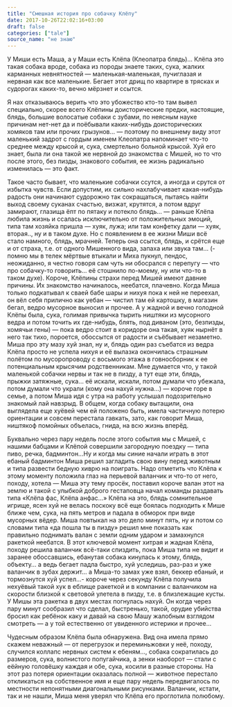 ```yaml
---
title: "Смешная история про собачку Клёпу"
date: 2017-10-26T22:02:16+03:00
draft: false
categories: ["tale"]
source_name: "не знаю"
---
```

У Миши есть Маша, а у Маши есть Клёпа (Клеопатра блядь)… Клёпа это такая собака вроде, собака из породы знаете таких, сука, жалких карманных невнятностей — маленькая-маленькая, пучиглазая и нервная как все маленькие. Бегает этот дрищ по квартире в трясках и судорогах каких-то, вечно мёрзнет и ссытся.

<!--more-->

Я нах отказываюсь верить что это убожество кто-то там вывел специально, скорее всего Клёпины доисторические предки, настоящие, блядь, большие волосатые собаки с зубами, по неясным науке причинам нет-нет да и поёбывали каких-нибудь доисторических хомяков там или прочих грызунов… — поэтому по внешнему виду этот маленький задрот с гордым именем Клеопатра напоминает что-то среднее между крысой и, сука, смертельно больной крысой. Хуй его знает, была ли она такой же нервной до знакомства с Мишей, но то что после этого, без пизды, знакового события, ее жизнь радикально изменилась — это факт.


Такое часто бывает, что маленькие собачки ссутся, а иногда и срутся от избытка чувств. Если допустим, их сильно нахлабучивает какая-нибудь радость они начинают судорожно так сокращаться, пытаясь найти выход своему суканах счастью, визжат, крутятся, а потом вдруг замирают, глазища ёпт по пятаку и потекло блядь… — раньше Клёпа любила жизнь и ссалась исключительно от положительных эмоций, типа там хозяйка пришла — хуяк, лужа; или там конфетку дали — хуяк, вторая.., ну и в таком духе. Но с появлением в ее жизни Миши всё стало намного, блядь, мрачней. Теперь она ссытся, блядь, и срётся еще и от страха, т.е. от одного Мишенного вида, запаха или звука там… (- помню мы в телек мёртвые втыкали и Миха пукнул, пендос, неожиданно, я честно говоря сам чуть ни обосрался с перепугу — что про собачку-то говорить… её стошнило по-моему, ну или что-то в таком духе). Короче, Клёпины страхи перед Мишей имеют давние причины. Их знакомство начиналось, неебатся, плачевно. Когда Миша только подкатывал к сваей бабе шары и нихуя пока к ней не переехал, он вёл себя прилично как уебан — чистил там ей картошку, в магазин бегал, ведро мусорное выносил и прочее. А у жадной и вечно голодной Клёпы была, сука, голимая привычка тырить ништяки из мусорного ведра и потом точить их где-нибудь, блять, под диваном (это, безпизды, хомячьи гены) — пока ведро стоит в коридоре она такая, хуяк нырнёт в него так тихо, пороется, обоссытся от радости и съёбывает незаметно. Миша про эту мазу хуй знал, ну и, блядь один раз съебатся из ведра Клёпа просто не успела нихуя и её вылазка окончилась страшным полётом по мусоропроводу с восьмого этажа в говносборник к ее потенциальным крысячим родственникам. Мне думается что, у такой маленькой собачки нервы и так не в пизду, а тут еще эти, блядь, прыжки затяжные, сука… её искали, искали, потом думали что убежала, потом думали что украли (кому она нахуй нужна…) — короче горе в семье, а потом Миша идя с утра на работу услышал подозрительно знакомый лай навзрыд. В общем, когда собаку вытащили, она выглядела еще хуёвей чем ей положено быть, имела частичную потерю ориентации и совсем перестала гавкать, зато, как говорит Миша, ништякоф помойных объелась, гнида, на всю жизнь вперёд.



Буквально через пару недель после этого события мы с Мишей, с нашими бабцами и Клёпой совершили загородную поездку — типа пиво, речка, бадминтон…Ну и когда мы синие начали играть в этот ебаный бадминтон Миша решил загладить свою вину перед животным и типа развести бедную хиврю на поиграть. Надо отметить что Клёпа к этому моменту положила глаз на перьевой валанчик и что-то от него, походу, хотела — Миша эту тему просёк, поставил короче валан этот на землю и такой с улыбкой доброго гестаповца начал команды раздавать типа «Клёпа фас, Клёпа анфас…» Клёпа на это, блядь сомнительное игрище, ясен хуй не велась поскоку всё еще боялась подходить к Мише ближе чем, сука, на пять метров и падала в обморок при виде мусорных вёдер. Миша повтыкал на это дело минут пять, ну и потом со словами типа «да пошла ты в пизду» решил мне показать как правильно поднимать валан с земли одним ударом и замахнулся ракеткой неебатся. В этот ключевой момент хитрая и жадная Клёпа, походу решила валанчик всё-таки спиздить, пока Миша типа не видит и заранее обоссавшись, ебанутая собака кинулась к этому, блядь, объекту… а ведь бегает падла быстро, хуй уследишь, раз-раз и уже валанчик в зубах держит… а Миша-то замах уже взял, беккер ебаный, и тормознутся хуй успел…- короче через секунду Клёпа получила нехуёвый такой хук в еблище ракеткой и в компании с валанчиком на скорости близкой к световой улетела в пизду, т.е. в близлежащие кусты. У Мишы эта ракетка в двух местах погнулась нахуй. Он когда через пару минут сообразил что сделал, быстренько, такой, орудие убийства бросил как ребёнок каку и давай на свою Машу жалобным взглядом смотреть — а у той естественно от увиденного истерики и прочее...



Чудесным образом Клёпа была обнаружена. Вид она имела прямо скажем неважный — от перегрузок и переминьжовки у неё, походу, случился коллапс нервных систем к ебеням..., собака сократилась до размеров, сука, волнистого попугайчика, а зенки наоборот — стали с еёйную головёшку каждая и обе, сука, косили в разные стороны. На этот раз потеря ориентации оказалась полной — животное перестало откликаться на собственное имя и еще пару недель передвигалось по местности непонятными диагональными рисунками. Валанчик, кстати, так и не нашли, Миша меня уверял что Клёпа его проглотила полюбому.
